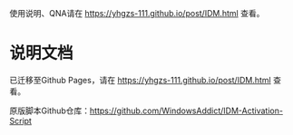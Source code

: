 使用说明、QNA请在 https://yhgzs-111.github.io/post/IDM.html 查看。

# 说明文档

已迁移至Github Pages，请在 https://yhgzs-111.github.io/post/IDM.html 查看。

原版脚本Github仓库：https://github.com/WindowsAddict/IDM-Activation-Script

